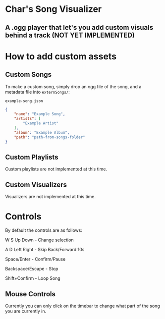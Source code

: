 # Char's Song Visualizer

## A .ogg player that let's you add custom visuals behind a track (NOT YET IMPLEMENTED)

# How to add custom assets

## Custom Songs

To make a custom song, simply drop an ogg file of the song, and a metadata file into `externSongs/`:

`example-song.json`
```json
{
    "name": "Example Song",
    "artists": [
        "Example Artist"
    ],
    "album": "Example Album",
    "path": "path-from-songs-folder"
}
```

## Custom Playlists

Custom playlists are not implemented at this time.

## Custom Visualizers

Visualizers are not implemented at this time.

# Controls

By default the controls are as follows:

W S Up Down - Change selection

A D Left Right - Skip Back/Forward 10s

Space/Enter - Confirm/Pause

Backspace/Escape - Stop

Shift+Confirm - Loop Song

## Mouse Controls

Currently you can only click on the timebar to change what part of the song you are currently in.